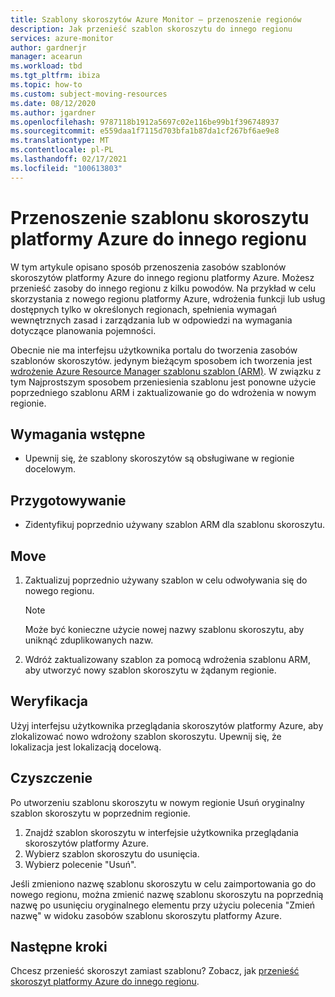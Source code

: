 ```yaml
---
title: Szablony skoroszytów Azure Monitor — przenoszenie regionów
description: Jak przenieść szablon skoroszytu do innego regionu
services: azure-monitor
author: gardnerjr
manager: acearun
ms.workload: tbd
ms.tgt_pltfrm: ibiza
ms.topic: how-to
ms.custom: subject-moving-resources
ms.date: 08/12/2020
ms.author: jgardner
ms.openlocfilehash: 9787118b1912a5697c02e116be99b1f396748937
ms.sourcegitcommit: e559daa1f7115d703bfa1b87da1cf267bf6ae9e8
ms.translationtype: MT
ms.contentlocale: pl-PL
ms.lasthandoff: 02/17/2021
ms.locfileid: "100613803"
---
```

# <a name="move-an-azure-workbook-template-to-another-region"></a>Przenoszenie szablonu skoroszytu platformy Azure do innego regionu

W tym artykule opisano sposób przenoszenia zasobów szablonów skoroszytów platformy Azure do innego regionu platformy Azure. Możesz przenieść zasoby do innego regionu z kilku powodów. Na przykład w celu skorzystania z nowego regionu platformy Azure, wdrożenia funkcji lub usług dostępnych tylko w określonych regionach, spełnienia wymagań wewnętrznych zasad i zarządzania lub w odpowiedzi na wymagania dotyczące planowania pojemności.

Obecnie nie ma interfejsu użytkownika portalu do tworzenia zasobów szablonów skoroszytów. jedynym bieżącym sposobem ich tworzenia jest [wdrożenie Azure Resource Manager szablonu szablon (ARM)](../visualize/workbooks-automate.md). W związku z tym Najprostszym sposobem przeniesienia szablonu jest ponowne użycie poprzedniego szablonu ARM i zaktualizowanie go do wdrożenia w nowym regionie.

## <a name="prerequisites"></a>Wymagania wstępne

* Upewnij się, że szablony skoroszytów są obsługiwane w regionie docelowym.

## <a name="prepare"></a>Przygotowywanie

* Zidentyfikuj poprzednio używany szablon ARM dla szablonu skoroszytu.

## <a name="move"></a>Move

1. Zaktualizuj poprzednio używany szablon w celu odwoływania się do nowego regionu.

   > [!NOTE]
   > Może być konieczne użycie nowej nazwy szablonu skoroszytu, aby uniknąć zduplikowanych nazw.

2. Wdróż zaktualizowany szablon za pomocą wdrożenia szablonu ARM, aby utworzyć nowy szablon skoroszytu w żądanym regionie.

## <a name="verify"></a>Weryfikacja

Użyj interfejsu użytkownika przeglądania skoroszytów platformy Azure, aby zlokalizować nowo wdrożony szablon skoroszytu. Upewnij się, że lokalizacja jest lokalizacją docelową.

## <a name="clean-up"></a>Czyszczenie

Po utworzeniu szablonu skoroszytu w nowym regionie Usuń oryginalny szablon skoroszytu w poprzednim regionie.
1. Znajdź szablon skoroszytu w interfejsie użytkownika przeglądania skoroszytów platformy Azure.
2. Wybierz szablon skoroszytu do usunięcia.
3. Wybierz polecenie "Usuń".

Jeśli zmieniono nazwę szablonu skoroszytu w celu zaimportowania go do nowego regionu, można zmienić nazwę szablonu skoroszytu na poprzednią nazwę po usunięciu oryginalnego elementu przy użyciu polecenia "Zmień nazwę" w widoku zasobów szablonu skoroszytu platformy Azure.

## <a name="next-steps"></a>Następne kroki

Chcesz przenieść skoroszyt zamiast szablonu? Zobacz, jak [przenieść skoroszyt platformy Azure do innego regionu](./workbooks-move-region.md).

